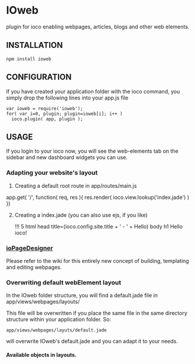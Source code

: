 # IOweb

plugin for ioco enabling webpages, articles, blogs and other web elements.

## INSTALLATION

    npm install ioweb

## CONFIGURATION

If you have created your application folder with the ioco
command, you simply drop the following lines into your app.js
file

    var ioweb = require('ioweb');
    for( var i=0, plugin; plugin=ioweb[i]; i++ )
      ioco.plugin( app, plugin );

## USAGE

If you login to your ioco now, you will see the web-elements tab on the
sidebar and new dashboard widgets you can use.

### Adapting your website's layout

1. Creating a default root route in app/routes/main.js
  
  app.get( '/', function( req, res ){
    res.render( ioco.view.lookup('index.jade') )
  })

2. Creating a index.jade (you can also use ejs, if you like)
  
    !!! 5
    html
      head
        title=(ioco.config.site.title + ' - ' + Hello)
      body
        h1 Hello ioco!

### [ioPageDesigner](http://github.com/tastenwerk/ioweb/wiki/iopagedesigner)

Please refer to the wiki for this entirely new concept of building, 
templating and editing webpages.

### Overwriting default webElement layout

In the IOweb folder structure, you will find a default.jade file in
app/views/webpages/layouts/

This file will be overwritten if you place the same file in the same
directory structure within your application folder. So:

    app/views/webpages/layuts/default.jade

will overwrite IOweb's default.jade and you can adapt it to your needs.

#### Available objects in layouts.